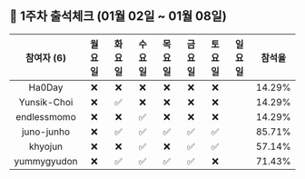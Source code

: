 ## :pushpin: 1주차 출석체크 (01월 02일 ~ 01월 08일)

| 참여자 (6) | 월요일 | 화요일 | 수요일 | 목요일 | 금요일 | 토요일 | 일요일 | 참석율 |
|:---:|:---:|:---:|:---:|:---:|:---:|:---:|:---:|:---:|
| Ha0Day |:x:|:x:|:x:|:x:|:x:|:x:| | 14.29% |
| Yunsik-Choi |:x:|:white_check_mark:|:x:|:x:|:x:|:x:| | 14.29% |
| endlessmomo |:x:|:x:|:white_check_mark:|:x:|:x:|:x:| | 14.29% |
| juno-junho |:x:|:white_check_mark:|:white_check_mark:|:white_check_mark:|:white_check_mark:|:white_check_mark:| | 85.71% |
| khyojun |:x:|:x:|:white_check_mark:|:x:|:white_check_mark:|:white_check_mark:| | 57.14% |
| yummygyudon |:x:|:white_check_mark:|:white_check_mark:|:white_check_mark:|:white_check_mark:|:x:| | 71.43% |
